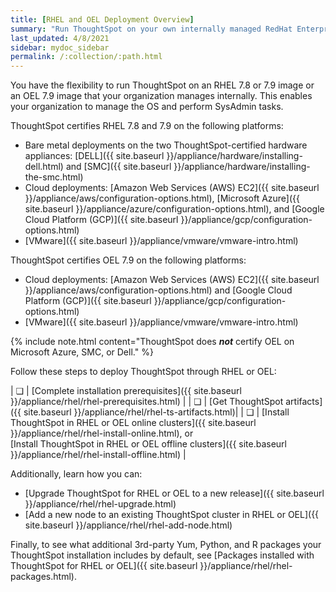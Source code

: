 ```yaml
---
title: [RHEL and OEL Deployment Overview]
summary: "Run ThoughtSpot on your own internally managed RedHat Enterprise Linux (RHEL) 7.8 or 7.9 image, or on an Oracle Enterprise Linux (OEL) 7.9 image."
last_updated: 4/8/2021
sidebar: mydoc_sidebar
permalink: /:collection/:path.html
---
```

You have the flexibility to run ThoughtSpot on an RHEL 7.8 or 7.9 image or an OEL 7.9 image that your organization manages internally. This enables your organization to manage the OS and perform SysAdmin tasks.

ThoughtSpot certifies RHEL 7.8 and 7.9 on the following platforms:

- Bare metal deployments on the two ThoughtSpot-certified hardware appliances: [DELL]({{ site.baseurl }}/appliance/hardware/installing-dell.html) and [SMC]({{ site.baseurl }}/appliance/hardware/installing-the-smc.html)
- Cloud deployments: [Amazon Web Services (AWS) EC2]({{ site.baseurl }}/appliance/aws/configuration-options.html), [Microsoft Azure]({{ site.baseurl }}/appliance/azure/configuration-options.html), and [Google Cloud Platform (GCP)]({{ site.baseurl }}/appliance/gcp/configuration-options.html)
- [VMware]({{ site.baseurl }}/appliance/vmware/vmware-intro.html)

ThoughtSpot certifies OEL 7.9 on the following platforms:
- Cloud deployments: [Amazon Web Services (AWS) EC2]({{ site.baseurl }}/appliance/aws/configuration-options.html) and [Google Cloud Platform (GCP)]({{ site.baseurl }}/appliance/gcp/configuration-options.html)
- [VMware]({{ site.baseurl }}/appliance/vmware/vmware-intro.html)

{% include note.html content="ThoughtSpot does <strong><em>not</em></strong> certify OEL on Microsoft Azure, SMC, or Dell." %}

Follow these steps to deploy ThoughtSpot through RHEL or OEL:

| &#10063; | [Complete installation prerequisites]({{ site.baseurl }}/appliance/rhel/rhel-prerequisites.html) |
| &#10063; | [Get ThoughtSpot artifacts]({{ site.baseurl }}/appliance/rhel/rhel-ts-artifacts.html)|
| &#10063; | [Install ThoughtSpot in RHEL or OEL online clusters]({{ site.baseurl }}/appliance/rhel/rhel-install-online.html), or<br/>[Install ThoughtSpot in RHEL or OEL offline clusters]({{ site.baseurl }}/appliance/rhel/rhel-install-offline.html) |

Additionally, learn how you can:
- [Upgrade ThoughtSpot for RHEL or OEL to a new release]({{ site.baseurl }}/appliance/rhel/rhel-upgrade.html)
- [Add a new node to an existing ThoughtSpot cluster in RHEL or OEL]({{ site.baseurl }}/appliance/rhel/rhel-add-node.html)

Finally, to see what additional 3rd-party Yum, Python, and R packages your ThoughtSpot installation includes by default, see [Packages installed with ThoughtSpot for RHEL or OEL]({{ site.baseurl }}/appliance/rhel/rhel-packages.html).
